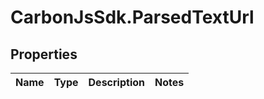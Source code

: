 # CarbonJsSdk.ParsedTextUrl

## Properties

Name | Type | Description | Notes
------------ | ------------- | ------------- | -------------


